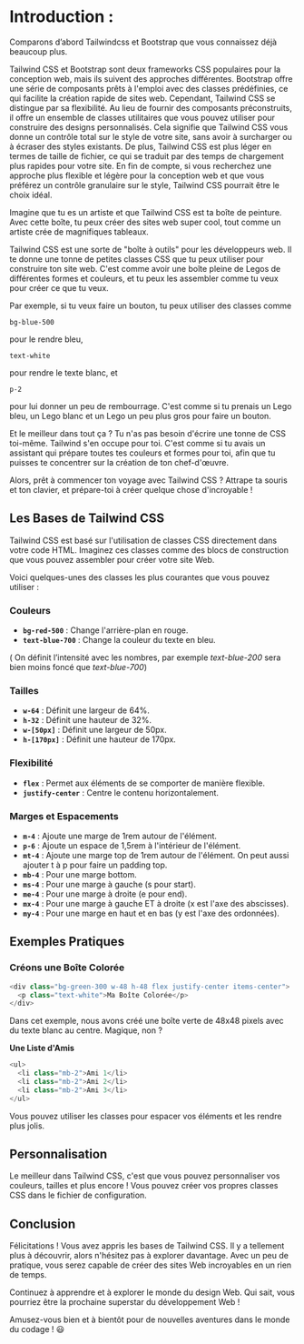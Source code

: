 # **Introduction :**

Comparons d’abord Tailwindcss et Bootstrap que vous connaissez déjà beaucoup plus. 

Tailwind CSS et Bootstrap sont deux frameworks CSS populaires pour la conception web, mais ils suivent des approches différentes. Bootstrap offre une série de composants prêts à l'emploi avec des classes prédéfinies, ce qui facilite la création rapide de sites web. Cependant, Tailwind CSS se distingue par sa flexibilité. Au lieu de fournir des composants préconstruits, il offre un ensemble de classes utilitaires que vous pouvez utiliser pour construire des designs personnalisés. Cela signifie que Tailwind CSS vous donne un contrôle total sur le style de votre site, sans avoir à surcharger ou à écraser des styles existants. De plus, Tailwind CSS est plus léger en termes de taille de fichier, ce qui se traduit par des temps de chargement plus rapides pour votre site. En fin de compte, si vous recherchez une approche plus flexible et légère pour la conception web et que vous préférez un contrôle granulaire sur le style, Tailwind CSS pourrait être le choix idéal.

Imagine que tu es un artiste et que Tailwind CSS est ta boîte de peinture. Avec cette boîte, tu peux créer des sites web super cool, tout comme un artiste crée de magnifiques tableaux. 

Tailwind CSS est une sorte de "boîte à outils" pour les développeurs web. Il te donne une tonne de petites classes CSS que tu peux utiliser pour construire ton site web. C'est comme avoir une boîte pleine de Legos de différentes formes et couleurs, et tu peux les assembler comme tu veux pour créer ce que tu veux.

Par exemple, si tu veux faire un bouton, tu peux utiliser des classes comme

```
bg-blue-500
```

pour le rendre bleu,

```
text-white
```

pour rendre le texte blanc, et

```
p-2
```

pour lui donner un peu de rembourrage. C'est comme si tu prenais un Lego bleu, un Lego blanc et un Lego un peu plus gros pour faire un bouton.

Et le meilleur dans tout ça ? Tu n'as pas besoin d'écrire une tonne de CSS toi-même. Tailwind s'en occupe pour toi. C'est comme si tu avais un assistant qui prépare toutes tes couleurs et formes pour toi, afin que tu puisses te concentrer sur la création de ton chef-d'œuvre.

Alors, prêt à commencer ton voyage avec Tailwind CSS ? Attrape ta souris et ton clavier, et prépare-toi à créer quelque chose d'incroyable !

## **Les Bases de Tailwind CSS**

Tailwind CSS est basé sur l'utilisation de classes CSS directement dans votre code HTML. Imaginez ces classes comme des blocs de construction que vous pouvez assembler pour créer votre site Web.

Voici quelques-unes des classes les plus courantes que vous pouvez utiliser :

### **Couleurs**

- **`bg-red-500`** : Change l'arrière-plan en rouge.
- **`text-blue-700`** : Change la couleur du texte en bleu.

( On définit l’intensité avec les nombres, par exemple *text-blue-200* sera bien moins foncé que *text-blue-700*)

### **Tailles**

- **`w-64`** : Définit une largeur de 64%.
- **`h-32`** : Définit une hauteur de 32%.
- **`w-[50px]`** : Définit une largeur de 50px.
- **`h-[170px]`** : Définit une hauteur de 170px.

### **Flexibilité**

- **`flex`** : Permet aux éléments de se comporter de manière flexible.
- **`justify-center`** : Centre le contenu horizontalement.

### **Marges et Espacements**

- **`m-4`** : Ajoute une marge de 1rem autour de l'élément.
- **`p-6`** : Ajoute un espace de 1,5rem à l'intérieur de l'élément.
- **`mt-4`** : Ajoute une marge top de 1rem autour de l'élément. On peut aussi ajouter t à p pour faire un padding top.
- **`mb-4`** : Pour une marge bottom.
- **`ms-4`** : Pour une marge à gauche (s pour start).
- **`me-4`** : Pour une marge à droite (e pour end).
- **`mx-4`** : Pour une marge à gauche ET à droite (x est l'axe des abscisses).
- **`my-4`** : Pour une marge en haut et en bas (y est l'axe des ordonnées).

## **Exemples Pratiques**

### **Créons une Boîte Colorée**

```php
<div class="bg-green-300 w-48 h-48 flex justify-center items-center">
  <p class="text-white">Ma Boîte Colorée</p>
</div>
```

Dans cet exemple, nous avons créé une boîte verte de 48x48 pixels avec du texte blanc au centre. Magique, non ?

**Une Liste d'Amis**

```php
<ul>
  <li class="mb-2">Ami 1</li>
  <li class="mb-2">Ami 2</li>
  <li class="mb-2">Ami 3</li>
</ul>
```

Vous pouvez utiliser les classes pour espacer vos éléments et les rendre plus jolis.

## **Personnalisation**

Le meilleur dans Tailwind CSS, c'est que vous pouvez personnaliser vos couleurs, tailles et plus encore ! Vous pouvez créer vos propres classes CSS dans le fichier de configuration.

## **Conclusion**

Félicitations ! Vous avez appris les bases de Tailwind CSS. Il y a tellement plus à découvrir, alors n'hésitez pas à explorer davantage. Avec un peu de pratique, vous serez capable de créer des sites Web incroyables en un rien de temps.

Continuez à apprendre et à explorer le monde du design Web. Qui sait, vous pourriez être la prochaine superstar du développement Web !

Amusez-vous bien et à bientôt pour de nouvelles aventures dans le monde du codage ! 😃
